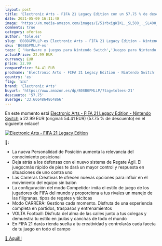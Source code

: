 ```yaml
---
layout: post
title: 'Electronic Arts - FIFA 21 Legacy Edition con un 57.75 % de descuento'
date: 2021-05-09 16:11:40
image: 'https://m.media-amazon.com/images/I/51rbxigWIKL._SL500_._SL400_.jpg'
comments: true
category: ofertas
author: 'tole.es'
slug: 'B08BGPMLLP-es Electronic Arts - FIFA 21 Legacy Edition - Nintendo Switch'
sku: 'B08BGPMLLP-es'
tags: [ 'Hardware y juegos para Nintendo Switch','Juegos para Nintendo Switch','Videojuegos','electronic arts','nintendo', ]
actualPrice: 22.99 EUR
currency: EUR
price: 22.99
comparePrice: 54.41 EUR
prodname: 'Electronic Arts - FIFA 21 Legacy Edition - Nintendo Switch'
country: 'es'
flag: '🇪🇸'
brand: 'Electronic Arts'
buyurl: 'https://www.amazon.es/dp/B08BGPMLLP/?tag=tolees-21'
descuento: '57.75'
average: '33.6664864864866'
---
```


En este momento está [Electronic Arts - FIFA 21 Legacy Edition - Nintendo Switch](https://www.amazon.es/dp/B08BGPMLLP/?tag=tolees-21) a 22.99 EUR (original: 54.41 EUR) (57.75 %  de descuento) en el siguiente enlace!

[![Electronic Arts - FIFA 21 Legacy Edition](https://m.media-amazon.com/images/I/51rbxigWIKL._SL500_._SL400_.jpg)](https://www.amazon.es/dp/B08BGPMLLP/?tag=tolees-21)

🔎:

- La nueva Personalidad de Posición aumenta la relevancia del conocimiento posicional
- Deja atrás a los defensas con el nuevo sistema de Regate Ágil. El juegocmás rápido de pies te dará un mayor control y respuesta en situaciones de uno contra uno
- Las Carreras Creativas te ofrecen nuevas opciones para influir en el movimiento del equipo sin balón
- La configuración del modo Competidor imita el estilo de juego de los jugadores de FIFA del mundo y proporciona a tus rivales un manejo de las filigranas, tipos de regates y tácitcas
- Modo CARRERA: Gestiona cada momento. Disfruta de una experiencia completa en partidos, traspasos y entrenamientos
- VOLTA Football: Disfruta del alma de las calles junto a tus colegas y demuestra tu estilo en jaulas y canchas de todo el mundo
- En FIFA 21 darás rienda suelta a tu creatividad y controlarás cada faceta de tu juego en todo el campo

[🛒 Aquí!!!](https://www.amazon.es/dp/B08BGPMLLP/?tag=tolees-21)
